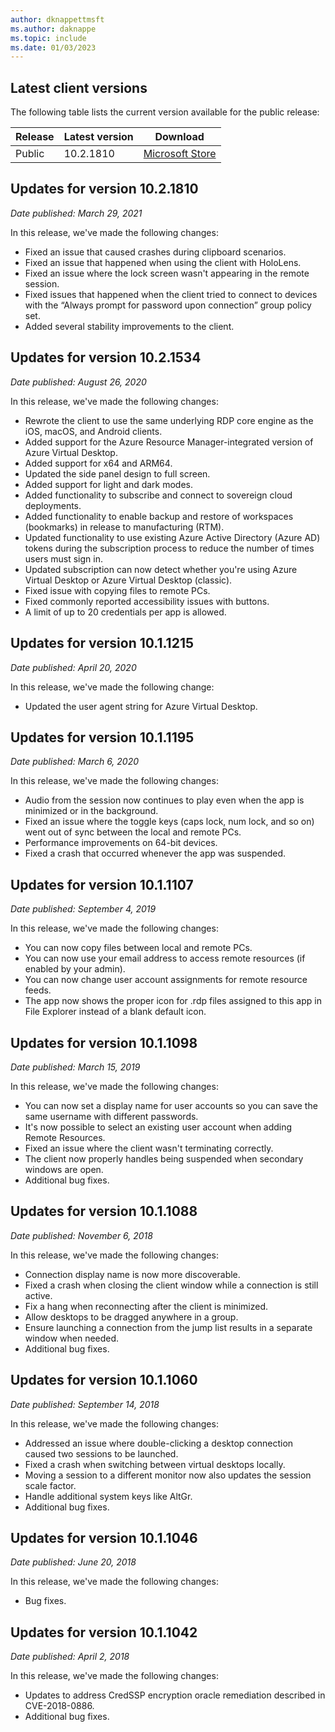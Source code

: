 ```yaml
---
author: dknappettmsft
ms.author: daknappe
ms.topic: include
ms.date: 01/03/2023
---
```


## Latest client versions

The following table lists the current version available for the public release:

| Release | Latest version | Download |
|---------|----------------|----------|
| Public  | 10.2.1810      | [Microsoft Store](https://go.microsoft.com/fwlink/?LinkID=616709) |

## Updates for version 10.2.1810

*Date published: March 29, 2021*

In this release, we've made the following changes:

- Fixed an issue that caused crashes during clipboard scenarios.
- Fixed an issue that happened when using the client with HoloLens.
- Fixed an issue where the lock screen wasn't appearing in the remote session.
- Fixed issues that happened when the client tried to connect to devices with the “Always prompt for password upon connection” group policy set.
- Added several stability improvements to the client.

## Updates for version 10.2.1534

*Date published: August 26, 2020*

In this release, we've made the following changes:

- Rewrote the client to use the same underlying RDP core engine as the iOS, macOS, and Android clients.
- Added support for the Azure Resource Manager-integrated version of Azure Virtual Desktop.
- Added support for x64 and ARM64.
- Updated the side panel design to full screen.
- Added support for light and dark modes.
- Added functionality to subscribe and connect to sovereign cloud deployments.
- Added functionality to enable backup and restore of workspaces (bookmarks) in release to manufacturing (RTM).
- Updated functionality to use existing Azure Active Directory (Azure AD) tokens during the subscription process to reduce the number of times users must sign in.
- Updated subscription can now detect whether you're using Azure Virtual Desktop or Azure Virtual Desktop (classic).
- Fixed issue with copying files to remote PCs.
- Fixed commonly reported accessibility issues with buttons.
- A limit of up to 20 credentials per app is allowed.

## Updates for version 10.1.1215

*Date published: April 20, 2020*

In this release, we've made the following change:

- Updated the user agent string for Azure Virtual Desktop.

## Updates for version 10.1.1195

*Date published: March 6, 2020*

In this release, we've made the following changes:

- Audio from the session now continues to play even when the app is minimized or in the background.
- Fixed an issue where the toggle keys (caps lock, num lock, and so on) went out of sync between the local and remote PCs.
- Performance improvements on 64-bit devices.
- Fixed a crash that occurred whenever the app was suspended.

## Updates for version 10.1.1107

*Date published: September 4, 2019*

In this release, we've made the following changes:

- You can now copy files between local and remote PCs.
- You can now use your email address to access remote resources (if enabled by your admin).
- You can now change user account assignments for remote resource feeds.
- The app now shows the proper icon for .rdp files assigned to this app in File Explorer instead of a blank default icon.

## Updates for version 10.1.1098

*Date published: March 15, 2019*

In this release, we've made the following changes:

- You can now set a display name for user accounts so you can save the same username with different passwords.
- It's now possible to select an existing user account when adding Remote Resources.
- Fixed an issue where the client wasn't terminating correctly.
- The client now properly handles being suspended when secondary windows are open.
- Additional bug fixes.

## Updates for version 10.1.1088

*Date published: November 6, 2018*

In this release, we've made the following changes:

- Connection display name is now more discoverable.
- Fixed a crash when closing the client window while a connection is still active.
- Fix a hang when reconnecting after the client is minimized.
- Allow desktops to be dragged anywhere in a group.
- Ensure launching a connection from the jump list results in a separate window when needed.
- Additional bug fixes.

## Updates for version 10.1.1060

*Date published: September 14, 2018*

In this release, we've made the following changes:

- Addressed an issue where double-clicking a desktop connection caused two sessions to be launched.
- Fixed a crash when switching between virtual desktops locally.
- Moving a session to a different monitor now also updates the session scale factor.
- Handle additional system keys like AltGr.
- Additional bug fixes.

## Updates for version 10.1.1046

*Date published: June 20, 2018*

In this release, we've made the following changes:

- Bug fixes.

## Updates for version 10.1.1042

*Date published: April 2, 2018*

In this release, we've made the following changes:

- Updates to address CredSSP encryption oracle remediation described in CVE-2018-0886.
- Additional bug fixes.
